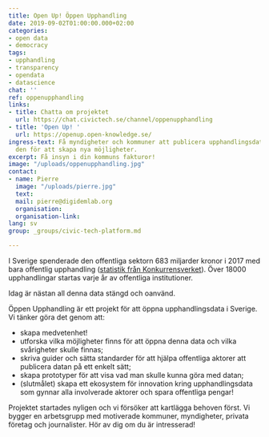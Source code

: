 ```yaml
---
title: Open Up! Öppen Upphandling
date: 2019-09-02T01:00:00.000+02:00
categories:
- open data
- democracy
tags:
- upphandling
- transparency
- opendata
- datascience
chat: ''
ref: oppenupphandling
links:
- title: Chatta om projektet
  url: https://chat.civictech.se/channel/oppenupphandling
- title: 'Open Up! '
  url: https://openup.open-knowledge.se/
ingress-text: Få myndigheter och kommuner att publicera upphandlingsdata och använda
  den för att skapa nya möjligheter.
excerpt: Få insyn i din kommuns fakturor!
image: "/uploads/oppenupphandling.jpg"
contact:
- name: Pierre
  image: "/uploads/pierre.jpg"
  text: 
  mail: pierre@digidemlab.org
  organisation: 
  organisation-link: 
lang: sv
group: _groups/civic-tech-platform.md

---
```

I Sverige spenderade den offentliga sektorn 683 miljarder kronor i 2017 med bara offentlig upphandling ([statistik från Konkurrensverket](http://www.konkurrensverket.se/globalassets/publikationer/rapporter/rapport_2018-9_statistikrapport_2018_webb.pdf)). Över 18000 upphandlingar startas varje år av offentliga institutioner.

Idag är nästan all denna data stängd och oanvänd.

Öppen Upphandling är ett projekt för att öppna upphandlingsdata i Sverige. Vi tänker göra det genom att:

* skapa medvetenhet!
* utforska vilka möjligheter finns för att öppna denna data och vilka svårigheter skulle finnas;
* skriva guider och sätta standarder för att hjälpa offentliga aktorer att publicera datan på ett enkelt sätt;
* skapa prototyper för att visa vad man skulle kunna göra med datan;
* (slutmålet) skapa ett ekosystem för innovation kring upphandlingsdata som gynnar alla involverade aktorer och spara offentliga pengar!

Projektet startades nyligen och vi försöker att kartlägga behoven först. Vi bygger en arbetsgrupp med motiverade kommuner, myndigheter, privata företag och journalister. Hör av dig om du är intresserad!